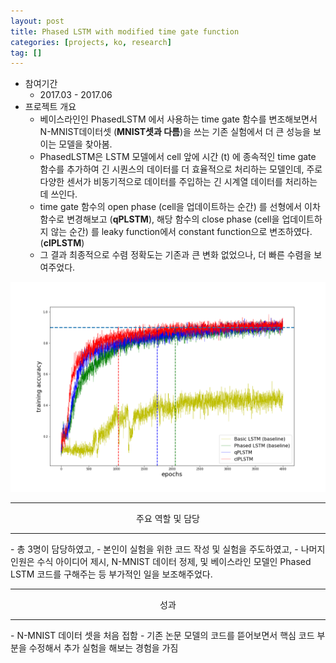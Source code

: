 ```yaml
---
layout: post
title: Phased LSTM with modified time gate function 
categories: [projects, ko, research]
tag: []
---
```


- 참여기간
  - 2017.03 - 2017.06
- 프로젝트 개요
  - 베이스라인인 PhasedLSTM 에서 사용하는 time gate 함수를 변조해보면서 N-MNIST데이터셋 (**MNIST셋과 다름**)을 쓰는 기존 실험에서 더 큰 성능을 보이는 모델을 찾아봄.
  - PhasedLSTM은 LSTM 모델에서 cell 앞에 시간 (t) 에 종속적인 time gate 함수를 추가하여 긴 시퀀스의 데이터를 더 효율적으로 처리하는 모델인데, 주로 다양한 센서가 비동기적으로 데이터를 주입하는 긴 시계열 데이터를 처리하는 데 쓰인다.
  - time gate 함수의 open phase (cell을 업데이트하는 순간) 를 선형에서 이차 함수로 변경해보고 (**qPLSTM**), 해당 함수의 close phase (cell을 업데이트하지 않는 순간) 를 leaky function에서 constant function으로 변조하였다. (**clPLSTM**)
  - 그 결과 최종적으로 수렴 정확도는 기존과 큰 변화 없었으나, 더 빠른 수렴을 보여주었다.

<img src="/assets/projects/research/phased_lstm/result-1.png" />

<hr/>
<center>주요 역할 및 담당</center>
<hr/>
- 총 3명이 담당하였고,
- 본인이 실험을 위한 코드 작성 및 실험을 주도하였고,
- 나머지 인원은 수식 아이디어 제시, N-MNIST 데이터 정제, 및 베이스라인 모델인 Phased LSTM 코드를 구해주는 등 부가적인 일을 보조해주었다.

<hr/>
<center>성과</center>
<hr/>
- N-MNIST 데이터 셋을 처음 접함
- 기존 논문 모델의 코드를 뜯어보면서 핵심 코드 부분을 수정해서 추가 실험을 해보는 경험을 가짐